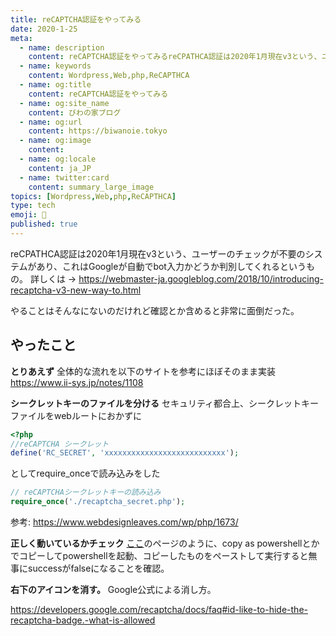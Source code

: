 ```yaml
---
title: reCAPTCHA認証をやってみる
date: 2020-1-25
meta:
  - name: description
    content: reCAPTCHA認証をやってみるreCPATHCA認証は2020年1月現在v3という、ユーザーのチェックが不要のシステムがあり、これはGoogleが自動でbot入力かどうか判別してくれるというもの。
  - name: keywords
    content: Wordpress,Web,php,ReCAPTHCA
  - name: og:title
    content: reCAPTCHA認証をやってみる
  - name: og:site_name
    content: びわの家ブログ
  - name: og:url
    content: https://biwanoie.tokyo
  - name: og:image
    content: 
  - name: og:locale
    content: ja_JP
  - name: twitter:card
    content: summary_large_image
topics: [Wordpress,Web,php,ReCAPTHCA] 
type: tech
emoji: 💛
published: true
---
```

reCPATHCA認証は2020年1月現在v3という、ユーザーのチェックが不要のシステムがあり、これはGoogleが自動でbot入力かどうか判別してくれるというもの。
詳しくは → https://webmaster-ja.googleblog.com/2018/10/introducing-recaptcha-v3-new-way-to.html

やることはそんなにないのだけれど確認とか含めると非常に面倒だった。

## やったこと

**とりあえず**
全体的な流れを以下のサイトを参考にほぼそのまま実装
https://www.ii-sys.jp/notes/1108

**シークレットキーのファイルを分ける**
セキュリティ都合上、シークレットキーファイルをwebルートにおかずに



````php
<?php
//reCAPTCHA シークレット
define('RC_SECRET', 'xxxxxxxxxxxxxxxxxxxxxxxxxxx');

````

としてrequire_onceで読み込みをした



````php
// reCAPTCHAシークレットキーの読み込み
require_once('./recaptcha_secret.php');

````

参考: https://www.webdesignleaves.com/wp/php/1673/

**正しく動いているかチェック**
[ここ](https://qiita.com/kaibadash@github/items/dad2234ed0b47b373678#%E5%90%8C%E3%81%98%E3%83%AA%E3%82%AF%E3%82%A8%E3%82%B9%E3%83%88%E3%82%92%E9%A3%9B%E3%81%B0%E3%81%97%E3%81%A6%E3%81%BF%E3%82%8B)のページのように、copy as powershellとかでコピーしてpowershellを起動、コピーしたものをペーストして実行すると無事にsuccessがfalseになることを確認。

**右下のアイコンを消す。**
Google公式による消し方。

https://developers.google.com/recaptcha/docs/faq#id-like-to-hide-the-recaptcha-badge.-what-is-allowed

